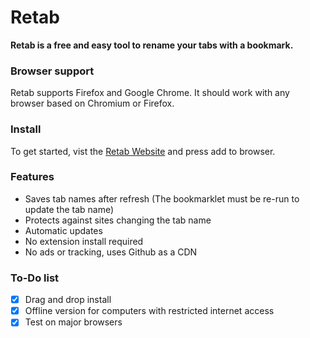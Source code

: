# Retab
**Retab is a free and easy tool to rename your tabs with a bookmark.**
### Browser support
Retab supports Firefox and Google Chrome. It should work with any browser based on Chromium or Firefox.
### Install
To get started, vist the [Retab Website](https://finley224.github.io/Retab-Website/) and press add to browser.
### Features
- Saves tab names after refresh (The bookmarklet must be re-run to update the tab name)
- Protects against sites changing the tab name
- Automatic updates
- No extension install required
- No ads or tracking, uses Github as a CDN
### To-Do list
- [x] Drag and drop install
- [x] Offline version for computers with restricted internet access
- [x] Test on major browsers
